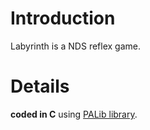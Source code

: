 # Introduction #

Labyrinth is a NDS reflex game.


# Details #

**coded in C** using [PALib library](http://www.palib.info/).